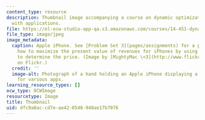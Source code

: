 ```yaml
---
content_type: resource
description: Thumbnail image accompanying a course on dynamic optimization methods
  with applications.
file: https://ol-ocw-studio-app-qa.s3.amazonaws.com/courses/14-451-dynamic-optimization-methods-with-applications-fall-2009/dfc9a8accd7eae420548948ae17b7076_14-451s07-th.jpg
file_type: image/jpeg
image_metadata:
  caption: Apple iPhone. See [Problem Set 3](pages/assignments) for a problem about
    how to maximize the present value of revenues for iPhones by using dynamic optimization
    to determine the price. (Image by [MightyMac \<3](http://www.flickr.com/photos/sirmightymac/3379793055/)
    on Flickr.)
  credit: ''
  image-alt: Photograph of a hand holding an Apple iPhone displaying a screen of icons
    for various apps.
learning_resource_types: []
ocw_type: OCWImage
resourcetype: Image
title: Thumbnail
uid: dfc9a8ac-cd7e-ae42-0548-948ae17b7076
---
```

